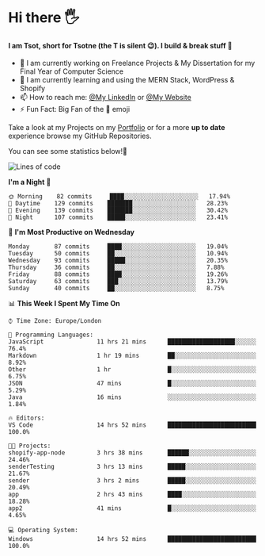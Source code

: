 # Hi there :raised_hand_with_fingers_splayed:
#### I am Tsot, short for Tsotne (the T is silent :wink:). I build & break stuff :space_invader:
- :telescope: I am currently working on Freelance Projects & My Dissertation for my Final Year of Computer Science
- :seedling: I am currently learning and using the MERN Stack, WordPress & Shopify
- :mailbox: How to reach me: [@My LinkedIn](https://www.linkedin.com/in/tsotne-gvadzabia/) or [@My Website](https://tsotnegvadzabia.me/contact)
- :zap: Fun Fact: Big Fan of the :space_invader: emoji

Take a look at my Projects on my [Portfolio](https://tsotnegvadzabia.me/) or for a more **up to date** experience browse my GitHub Repositories.

You can see some statistics below!:space_invader:
<!--START_SECTION:waka-->
![Lines of code](https://img.shields.io/badge/From%20Hello%20World%20I%27ve%20Written-3.5%20million%20lines%20of%20code-blue)

**I'm a Night 🦉** 

```text
🌞 Morning    82 commits     ████░░░░░░░░░░░░░░░░░░░░░   17.94% 
🌆 Daytime    129 commits    ███████░░░░░░░░░░░░░░░░░░   28.23% 
🌃 Evening    139 commits    ███████░░░░░░░░░░░░░░░░░░   30.42% 
🌙 Night      107 commits    █████░░░░░░░░░░░░░░░░░░░░   23.41%

```
📅 **I'm Most Productive on Wednesday** 

```text
Monday       87 commits     ████░░░░░░░░░░░░░░░░░░░░░   19.04% 
Tuesday      50 commits     ██░░░░░░░░░░░░░░░░░░░░░░░   10.94% 
Wednesday    93 commits     █████░░░░░░░░░░░░░░░░░░░░   20.35% 
Thursday     36 commits     ██░░░░░░░░░░░░░░░░░░░░░░░   7.88% 
Friday       88 commits     ████░░░░░░░░░░░░░░░░░░░░░   19.26% 
Saturday     63 commits     ███░░░░░░░░░░░░░░░░░░░░░░   13.79% 
Sunday       40 commits     ██░░░░░░░░░░░░░░░░░░░░░░░   8.75%

```


📊 **This Week I Spent My Time On** 

```text
⌚︎ Time Zone: Europe/London

💬 Programming Languages: 
JavaScript               11 hrs 21 mins      ███████████████████░░░░░░   76.4% 
Markdown                 1 hr 19 mins        ██░░░░░░░░░░░░░░░░░░░░░░░   8.92% 
Other                    1 hr                █░░░░░░░░░░░░░░░░░░░░░░░░   6.75% 
JSON                     47 mins             █░░░░░░░░░░░░░░░░░░░░░░░░   5.29% 
Java                     16 mins             ░░░░░░░░░░░░░░░░░░░░░░░░░   1.84%

🔥 Editors: 
VS Code                  14 hrs 52 mins      █████████████████████████   100.0%

🐱‍💻 Projects: 
shopify-app-node         3 hrs 38 mins       ██████░░░░░░░░░░░░░░░░░░░   24.46% 
senderTesting            3 hrs 13 mins       █████░░░░░░░░░░░░░░░░░░░░   21.67% 
sender                   3 hrs 2 mins        █████░░░░░░░░░░░░░░░░░░░░   20.49% 
app                      2 hrs 43 mins       ████░░░░░░░░░░░░░░░░░░░░░   18.28% 
app2                     41 mins             █░░░░░░░░░░░░░░░░░░░░░░░░   4.65%

💻 Operating System: 
Windows                  14 hrs 52 mins      █████████████████████████   100.0%

```


<!--END_SECTION:waka-->
